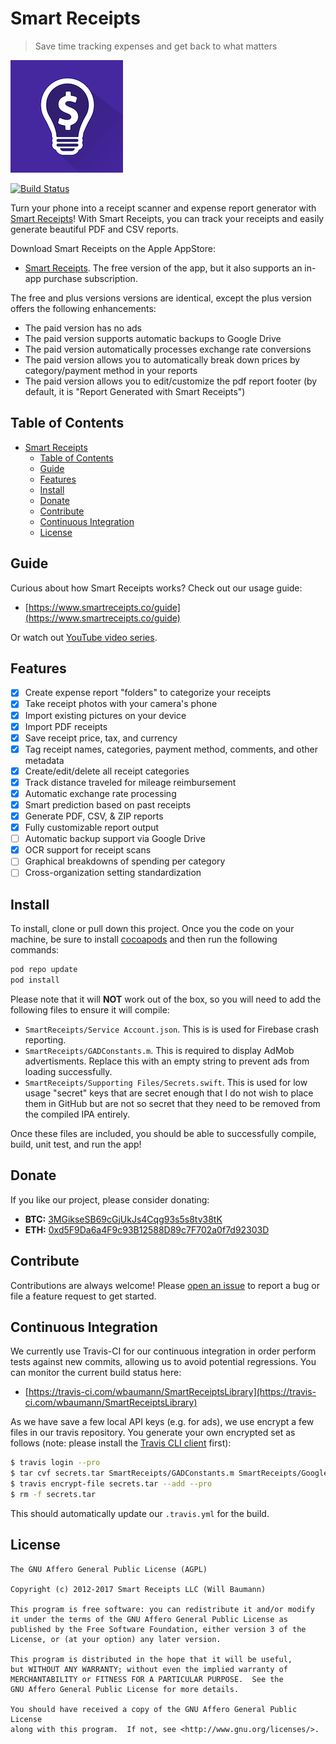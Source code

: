 # Smart Receipts

> Save time tracking expenses and get back to what matters

![SmartReceipts](SmartReceipts/Images.xcassets/AppIcon.appiconset/icon180.png)

[![Build Status](https://travis-ci.com/wbaumann/SmartReceiptsiOS.svg?branch=master)](https://travis-ci.com/wbaumann/SmartReceiptsiOS)

Turn your phone into a receipt scanner and expense report generator with [Smart Receipts](https://www.smartreceipts.co/)! With Smart Receipts, you can track your receipts and easily generate beautiful PDF and CSV reports.

Download Smart Receipts on the Apple AppStore:

- [Smart Receipts](https://itunes.apple.com/us/app/smart-receipts/id905698613?ls=1&mt=8). The free version of the app, but it also supports an in-app purchase subscription.

The free and plus versions versions are identical, except the plus version offers the following enhancements:

- The paid version has no ads
- The paid version supports automatic backups to Google Drive
- The paid version automatically processes exchange rate conversions
- The paid version allows you to automatically break down prices by category/payment method in your reports
- The paid version allows you to edit/customize the pdf report footer (by default, it is "Report Generated with Smart Receipts")

## Table of Contents

- [Smart Receipts](#smart-receipts)
  - [Table of Contents](#table-of-contents)
  - [Guide](#guide)
  - [Features](#features)
  - [Install](#install)
  - [Donate](#donate)
  - [Contribute](#contribute)
  - [Continuous Integration](#continuous-integration)
  - [License](#license)

## Guide

Curious about how Smart Receipts works? Check out our usage guide:

- [https://www.smartreceipts.co/guide](https://www.smartreceipts.co/guide)

Or watch out [YouTube video series](https://www.youtube.com/watch?v=bd9RcOq0nAE&list=PLXMTwjaz9mUJMQN2Y3IXNc_vxjWCKIc66).

## Features

- [X] Create expense report "folders" to categorize your receipts
- [X] Take receipt photos with your camera's phone
- [X] Import existing pictures on your device
- [X] Import PDF receipts 
- [X] Save receipt price, tax, and currency
- [X] Tag receipt names, categories, payment method, comments, and other metadata
- [X] Create/edit/delete all receipt categories
- [X] Track distance traveled for mileage reimbursement
- [X] Automatic exchange rate processing
- [X] Smart prediction based on past receipts
- [X] Generate PDF, CSV, & ZIP reports
- [X] Fully customizable report output
- [ ] Automatic backup support via Google Drive
- [X] OCR support for receipt scans
- [ ] Graphical breakdowns of spending per category
- [ ] Cross-organization setting standardization

## Install

To install, clone or pull down this project. Once you the code on your machine, be sure to install [cocoapods](https://cocoapods.org/) and then run the following commands:

```bash
pod repo update
pod install
```

Please note that it will **NOT** work out of the box, so you will need to add the following files to ensure it will compile:

- `SmartReceipts/Service Account.json`. This is is used for Firebase crash reporting.
- `SmartReceipts/GADConstants.m`. This is required to display AdMob advertisments. Replace this with an empty string to prevent ads from loading successfully.
- `SmartReceipts/Supporting Files/Secrets.swift`. This is used for low usage "secret" keys that are secret enough that I do not wish to place them in GitHub but are not so secret that they need to be removed from the compiled IPA entirely.

Once these files are included, you should be able to successfully compile, build, unit test, and run the app!

## Donate

If you like our project, please consider donating:

- **BTC:** [3MGikseSB69cGjUkJs4Cqg93s5s8tv38tK](https://www.blockchain.com/btc/address/3MGikseSB69cGjUkJs4Cqg93s5s8tv38tK)
- **ETH:** [0xd5F9Da6a4F9c93B12588D89c7F702a0f7d92303D](https://etherscan.io/address/0xd5F9Da6a4F9c93B12588D89c7F702a0f7d92303D)

## Contribute

Contributions are always welcome! Please [open an issue](https://github.com/wbaumann/SmartReceiptsiOS/issues/new) to report a bug or file a feature request to get started.  

## Continuous Integration

We currently use Travis-CI for our continuous integration in order perform tests against new commits, allowing us to avoid potential regressions. You can monitor the current build status here:

- [https://travis-ci.com/wbaumann/SmartReceiptsLibrary](https://travis-ci.com/wbaumann/SmartReceiptsLibrary)

As we have save a few local API keys (e.g. for ads), we use encrypt a few files in our travis repository. You generate your own encrypted set as follows (note: please install the [Travis CLI client](https://github.com/travis-ci/travis.rb) first):

```bash
$ travis login --pro
$ tar cvf secrets.tar SmartReceipts/GADConstants.m SmartReceipts/GoogleService-Info.plist SmartReceipts/Supporting\ Files/Secrets.swift SmartReceipts/ServiceAccount.json
$ travis encrypt-file secrets.tar --add --pro
$ rm -f secrets.tar
```

This should automatically update our `.travis.yml` for the build.

## License

```none
The GNU Affero General Public License (AGPL)

Copyright (c) 2012-2017 Smart Receipts LLC (Will Baumann)

This program is free software: you can redistribute it and/or modify
it under the terms of the GNU Affero General Public License as
published by the Free Software Foundation, either version 3 of the
License, or (at your option) any later version.

This program is distributed in the hope that it will be useful,
but WITHOUT ANY WARRANTY; without even the implied warranty of
MERCHANTABILITY or FITNESS FOR A PARTICULAR PURPOSE.  See the
GNU Affero General Public License for more details.

You should have received a copy of the GNU Affero General Public License
along with this program.  If not, see <http://www.gnu.org/licenses/>.
```

